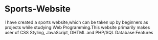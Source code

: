 # Sports-Website
I have created a sports website,which can be taken up by beginners as projects while studying Web Programming.This website primarily makes user of CSS Styling, JavaScript, DHTML and PHP/SQL Database Features
